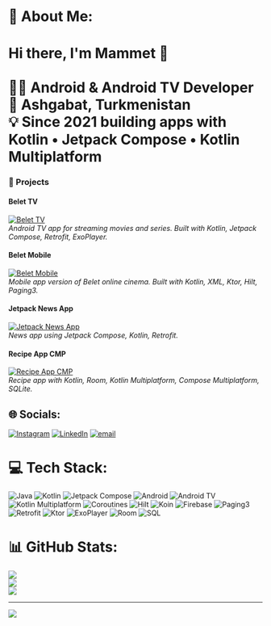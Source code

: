 # 💫 About Me:
# Hi there, I'm Mammet 👋  <br><br>👨‍💻 **Android & Android TV Developer**  <br>📍 Ashgabat, Turkmenistan  <br>💡 Since 2021 building apps with **Kotlin • Jetpack Compose • Kotlin Multiplatform**<br>

### 📌 Projects
#### Belet TV
[![Belet TV](https://img.shields.io/badge/Belet%20TV-Google%20Play-4285F4?logo=googleplay&logoColor=white&style=for-the-badge)](https://play.google.com/store/apps/details?id=tm.belet.filmstv)  
*Android TV app for streaming movies and series. Built with Kotlin, Jetpack Compose, Retrofit, ExoPlayer.*
#### Belet Mobile
[![Belet Mobile](https://img.shields.io/badge/Belet%20Mobile-Google%20Play-4285F4?logo=googleplay&logoColor=white&style=for-the-badge)](https://play.google.com/store/apps/details?id=tm.belet.films)  
*Mobile app version of Belet online cinema. Built with Kotlin, XML, Ktor, Hilt, Paging3.*
#### Jetpack News App
[![Jetpack News App](https://img.shields.io/badge/Jetpack%20News%20App-GitHub-181717?logo=github&logoColor=white&style=for-the-badge)](https://github.com/mammetmyrat/Jetpack-NewsApp)  
*News app using Jetpack Compose, Kotlin, Retrofit.*
#### Recipe App CMP
[![Recipe App CMP](https://img.shields.io/badge/Recipe%20App%20CMP-GitHub-181717?logo=github&logoColor=white&style=for-the-badge)](https://github.com/mammetmyrat/RecipeAppCmp)  
*Recipe app with Kotlin, Room, Kotlin Multiplatform, Compose Multiplatform, SQLite.*

## 🌐 Socials:
[![Instagram](https://img.shields.io/badge/Instagram-%23E4405F.svg?logo=Instagram&logoColor=white)](https://instagram.com/double_m279) [![LinkedIn](https://img.shields.io/badge/LinkedIn-%230077B5.svg?logo=linkedin&logoColor=white)](https://linkedin.com/in/mammet-mammetmyradov) [![email](https://img.shields.io/badge/Email-D14836?logo=gmail&logoColor=white)](mailto:mammetmyrat20020709@gmail.com) 

# 💻 Tech Stack:
![Java](https://img.shields.io/badge/java-%23ED8B00.svg?style=for-the-badge&logo=openjdk&logoColor=white) 
![Kotlin](https://img.shields.io/badge/Kotlin-0095D5?logo=kotlin&logoColor=white&style=for-the-badge)
![Jetpack Compose](https://img.shields.io/badge/Jetpack%20Compose-4285F4?logo=jetpackcompose&logoColor=white&style=for-the-badge)
![Android](https://img.shields.io/badge/Android-3DDC84?logo=android&logoColor=white&style=for-the-badge)
![Android TV](https://img.shields.io/badge/Android%20TV-3DDC84?logo=android&logoColor=white&style=for-the-badge)
![Kotlin Multiplatform](https://img.shields.io/badge/Kotlin%20Multiplatform-7F52FF?logo=kotlin&logoColor=white&style=for-the-badge)
![Coroutines](https://img.shields.io/badge/Coroutines-6366F1?logo=kotlin&logoColor=white&style=for-the-badge)
![Hilt](https://img.shields.io/badge/Hilt-FF5722?logo=dagger&logoColor=white&style=for-the-badge)
![Koin](https://img.shields.io/badge/Koin-7A4FFF?logo=kotlin&logoColor=white&style=for-the-badge)
![Firebase](https://img.shields.io/badge/firebase-%23039BE5.svg?style=for-the-badge&logo=firebase)
![Paging3](https://img.shields.io/badge/Paging3-1976D2?logo=kotlin&logoColor=white&style=for-the-badge)
![Retrofit](https://img.shields.io/badge/Retrofit-3DDC84?logo=retrofit&logoColor=white&style=for-the-badge)
![Ktor](https://img.shields.io/badge/Ktor-6A1B9A?logo=kotlin&logoColor=white&style=for-the-badge)
![ExoPlayer](https://img.shields.io/badge/ExoPlayer-FF6F00?logo=android&logoColor=white&style=for-the-badge)
![Room](https://img.shields.io/badge/Room-FF6F61?logo=android&logoColor=white&style=for-the-badge)
![SQL](https://img.shields.io/badge/SQL-003B57?logo=postgresql&logoColor=white&style=for-the-badge)
# 📊 GitHub Stats:
![](https://github-readme-stats.vercel.app/api?username=mammetmyrat&theme=dark&hide_border=false&include_all_commits=true&count_private=true)<br/>
![](https://nirzak-streak-stats.vercel.app/?user=mammetmyrat&theme=dark&hide_border=false)<br/>
![](https://github-readme-stats.vercel.app/api/top-langs/?username=mammetmyrat&theme=dark&hide_border=false&include_all_commits=true&count_private=true&layout=compact)

---
[![](https://visitcount.itsvg.in/api?id=mammetmyrat&icon=0&color=1)](https://visitcount.itsvg.in)
